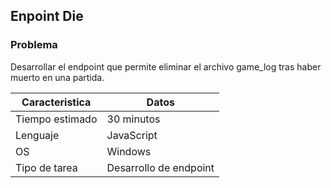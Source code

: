 ## Enpoint Die

### Problema

Desarrollar el endpoint que permite eliminar el archivo game_log tras haber muerto en una partida.

| Caracteristica  | Datos                        |
| --------------- | ---------------------------- |              
| Tiempo estimado | 30 minutos                   |
| Lenguaje        | JavaScript                   |
| OS              | Windows                      |
| Tipo de tarea   | Desarrollo de endpoint       |

